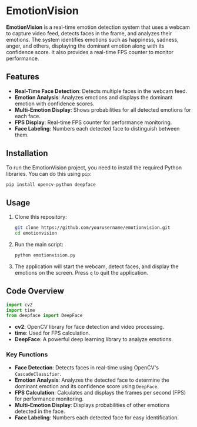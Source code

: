 # EmotionVision

**EmotionVision** is a real-time emotion detection system that uses a webcam to capture video feed, detects faces in the frame, and analyzes their emotions. The system identifies emotions such as happiness, sadness, anger, and others, displaying the dominant emotion along with its confidence score. It also provides a real-time FPS counter to monitor performance.

## Features

- **Real-Time Face Detection**: Detects multiple faces in the webcam feed.
- **Emotion Analysis**: Analyzes emotions and displays the dominant emotion with confidence scores.
- **Multi-Emotion Display**: Shows probabilities for all detected emotions for each face.
- **FPS Display**: Real-time FPS counter for performance monitoring.
- **Face Labeling**: Numbers each detected face to distinguish between them.

## Installation

To run the EmotionVision project, you need to install the required Python libraries. You can do this using `pip`:

```bash
pip install opencv-python deepface
```

## Usage

1. Clone this repository:
   ```bash
   git clone https://github.com/yourusername/emotionvision.git
   cd emotionvision
   ```

2. Run the main script:
   ```bash
   python emotionvision.py
   ```

3. The application will start the webcam, detect faces, and display the emotions on the screen. Press `q` to quit the application.

## Code Overview

```python
import cv2
import time
from deepface import DeepFace
```
- **cv2**: OpenCV library for face detection and video processing.
- **time**: Used for FPS calculation.
- **DeepFace**: A powerful deep learning library to analyze emotions.

### Key Functions

- **Face Detection**: Detects faces in real-time using OpenCV's `CascadeClassifier`.
- **Emotion Analysis**: Analyzes the detected face to determine the dominant emotion and its confidence score using `DeepFace`.
- **FPS Calculation**: Calculates and displays the frames per second (FPS) for performance monitoring.
- **Multi-Emotion Display**: Displays probabilities of other emotions detected in the face.
- **Face Labeling**: Numbers each detected face for easy identification.
